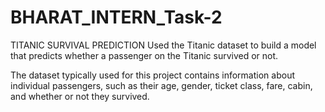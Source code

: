 # BHARAT_INTERN_Task-2
TITANIC SURVIVAL PREDICTION
Used the Titanic dataset to build a model that predicts whether a
passenger on the Titanic survived or not.

The dataset typically used for this project contains information
about individual passengers, such as their age, gender, ticket
class, fare, cabin, and whether or not they survived.
